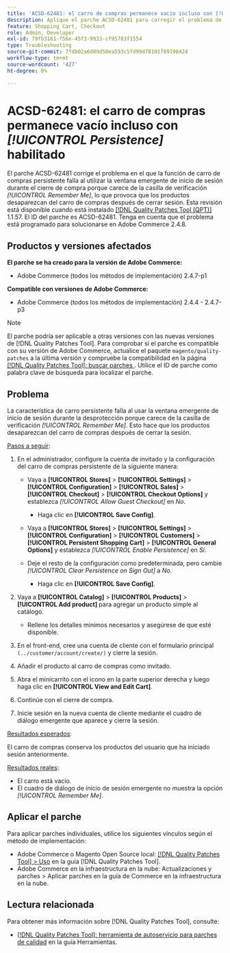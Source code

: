 ```yaml
---
title: 'ACSD-62481: el carro de compras permanece vacío incluso con [!UICONTROL Persistence] habilitado'
description: Aplique el parche ACSD-62481 para corregir el problema de Adobe Commerce en el que la función de carro persistente falla al utilizar la ventana emergente de inicio de sesión durante el cierre de compra.
feature: Shopping Cart, Checkout
role: Admin, Developer
exl-id: 79fb3161-f56e-45f3-9933-cf95703f1554
type: Troubleshooting
source-git-commit: 7fdb02a6d89d50ea593c5fd99d78101f89198424
workflow-type: tm+mt
source-wordcount: '427'
ht-degree: 0%

---
```


# ACSD-62481: el carro de compras permanece vacío incluso con *[!UICONTROL Persistence]* habilitado

El parche ACSD-62481 corrige el problema en el que la función de carro de compras persistente falla al utilizar la ventana emergente de inicio de sesión durante el cierre de compra porque carece de la casilla de verificación *[!UICONTROL Remember Me]*, lo que provoca que los productos desaparezcan del carro de compras después de cerrar sesión. Esta revisión está disponible cuando está instalado [[!DNL Quality Patches Tool (QPT)]](/help/tools/quality-patches-tool/quality-patches-tool-to-self-serve-quality-patches.md) 1.1.57. El ID del parche es ACSD-62481. Tenga en cuenta que el problema está programado para solucionarse en Adobe Commerce 2.4.8.

## Productos y versiones afectados

**El parche se ha creado para la versión de Adobe Commerce:**

* Adobe Commerce (todos los métodos de implementación) 2.4.7-p1

**Compatible con versiones de Adobe Commerce:**

* Adobe Commerce (todos los métodos de implementación) 2.4.4 - 2.4.7-p3

>[!NOTE]
>
>El parche podría ser aplicable a otras versiones con las nuevas versiones de [!DNL Quality Patches Tool]. Para comprobar si el parche es compatible con su versión de Adobe Commerce, actualice el paquete `magento/quality-patches` a la última versión y compruebe la compatibilidad en la página [[!DNL Quality Patches Tool]: buscar parches ](https://experienceleague.adobe.com/tools/commerce-quality-patches/index.html). Utilice el ID de parche como palabra clave de búsqueda para localizar el parche.

## Problema

La característica de carro persistente falla al usar la ventana emergente de inicio de sesión durante la desprotección porque carece de la casilla de verificación *[!UICONTROL Remember Me]*. Esto hace que los productos desaparezcan del carro de compras después de cerrar la sesión.

<u>Pasos a seguir</u>:

1. En el administrador, configure la cuenta de invitado y la configuración del carro de compras persistente de la siguiente manera:

   * Vaya a **[!UICONTROL Stores]** > **[!UICONTROL Settings]** > **[!UICONTROL Configuration]** > **[!UICONTROL Sales]** > **[!UICONTROL Checkout]** > **[!UICONTROL Checkout Options]** y establezca *[!UICONTROL Allow Guest Checkout]* en *No*.

      * Haga clic en **[!UICONTROL Save Config]**.

   * Vaya a **[!UICONTROL Stores]** > **[!UICONTROL Settings]** > **[!UICONTROL Configuration]** > **[!UICONTROL Customers]** > **[!UICONTROL Persistent Shopping Cart]** > **[!UICONTROL General Options]** y establezca *[!UICONTROL Enable Persistence]* en *Sí*.
   * Deje el resto de la configuración como predeterminada, pero cambie *[!UICONTROL Clear Persistence on Sign Out]* a *No*.

      * Haga clic en **[!UICONTROL Save Config]**.

1. Vaya a **[!UICONTROL Catalog]** > **[!UICONTROL Products]** > **[!UICONTROL Add product]** para agregar un producto simple al catálogo.

   * Rellene los detalles mínimos necesarios y asegúrese de que esté disponible.

1. En el front-end, cree una cuenta de cliente con el formulario principal `(../customer/account/create/)` y cierre la sesión.
1. Añadir el producto al carro de compras como invitado.
1. Abra el minicarrito con el icono en la parte superior derecha y luego haga clic en **[!UICONTROL View and Edit Cart]**.
1. Continúe con el cierre de compra.
1. Inicie sesión en la nueva cuenta de cliente mediante el cuadro de diálogo emergente que aparece y cierre la sesión.

<u>Resultados esperados</u>:

El carro de compras conserva los productos del usuario que ha iniciado sesión anteriormente.

<u>Resultados reales</u>:

* El carro está vacío.
* El cuadro de diálogo de inicio de sesión emergente no muestra la opción *[!UICONTROL Remember Me]*.

## Aplicar el parche

Para aplicar parches individuales, utilice los siguientes vínculos según el método de implementación:

* Adobe Commerce o Magento Open Source local: [[!DNL Quality Patches Tool] > Uso](/help/tools/quality-patches-tool/usage.md) en la guía [!DNL Quality Patches Tool].
* Adobe Commerce en la infraestructura en la nube: Actualizaciones y parches > Aplicar parches en la guía de Commerce en la infraestructura en la nube.

## Lectura relacionada

Para obtener más información sobre [!DNL Quality Patches Tool], consulte:

* [[!DNL Quality Patches Tool]: herramienta de autoservicio para parches de calidad](/help/tools/quality-patches-tool/quality-patches-tool-to-self-serve-quality-patches.md) en la guía Herramientas.

